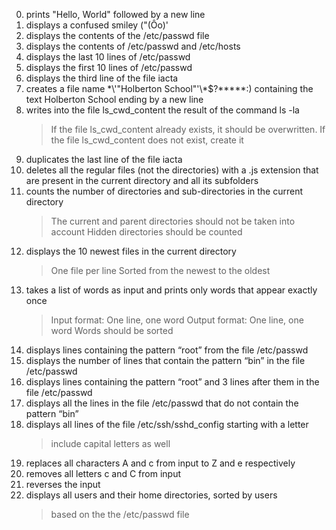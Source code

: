 0. prints "Hello, World" followed by a new line
1. displays a confused smiley ("(Ôo)'
2. displays the contents of the /etc/passwd file
3. displays the contents of /etc/passwd and /etc/hosts
4. displays the last 10 lines of /etc/passwd
5. displays the first 10 lines of /etc/passwd
6. displays the third line of the file iacta
7. creates a file name \*\\'"Holberton School"\'\\*$\?\*\*\*\*\*:) containing the text Holberton School ending by a new line
8. writes into the file ls_cwd_content the result of the command ls -la
   > If the file ls_cwd_content already exists, it should be overwritten. 
   > If the file ls_cwd_content does not exist, create it
9. duplicates the last line of the file iacta
10. deletes all the regular files (not the directories) with a .js extension that are present in the current directory and all its subfolders
11. counts the number of directories and sub-directories in the current directory
    > The current and parent directories should not be taken into account
    > Hidden directories should be counted
12. displays the 10 newest files in the current directory
    > One file per line
    > Sorted from the newest to the oldest
13. takes a list of words as input and prints only words that appear exactly once
    > Input format: One line, one word
    > Output format: One line, one word
    > Words should be sorted
14. displays lines containing the pattern “root” from the file /etc/passwd
15. displays the number of lines that contain the pattern “bin” in the file /etc/passwd
16. displays lines containing the pattern “root” and 3 lines after them in the file /etc/passwd
17. displays all the lines in the file /etc/passwd that do not contain the pattern “bin”
18. displays all lines of the file /etc/ssh/sshd_config starting with a letter
    > include capital letters as well
19. replaces all characters A and c from input to Z and e respectively
20. removes all letters c and C from input
21. reverses the input
22. displays all users and their home directories, sorted by users
    > based on the the /etc/passwd file